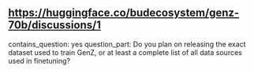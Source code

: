 ## https://huggingface.co/budecosystem/genz-70b/discussions/1

contains_question: yes
question_part: Do you plan on releasing the exact dataset used to train GenZ, or at least a complete list of all data sources used in finetuning?